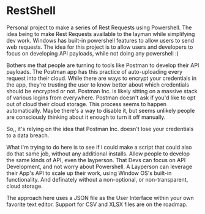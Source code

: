 # RestShell
Personal project to make a series of Rest Requests using Powershell. 
The idea being to make Rest Requests available to the layman while simplifying dev work.
Windows has built-in powershell features to allow users to send web requests.
The idea for this project is to allow users and developers to focus on developing API payloads, while not doing any powershell :)

Bothers me that people are turning to tools like Postman to develop their API payloads. 
The Postman app has this practice of auto-uploading every request into their cloud. 
While there are ways to encrypt your credentials in the app, they're trusting the user to know better about which credentials should be encrypted or not. 
Postman Inc. is likely sitting on a massive stack of various logins from everywhere.
Postman doesn't ask if you'd like to opt out of cloud their cloud storage.
This process seems to happen automatically. Maybe there's a way to disable it, but seems unlikely people are consciously thinking about it enough to turn it off manually. 

So,, it's relying on the idea that Postman Inc. doesn't lose your credentials to a data breach. 

What i'm trying to do here is to see if i could make a script that could also do that same job, without any additional installs. 
Allow people to develop the same kinds of API, even the layperson. 
That Devs can focus on API Development, and not worry about Powershell. 
A Layperson can leverage their App's API to scale up their work, using Window OS's built-in functionality.
And definately without a non-optional, or non-transparent, cloud storage. 

The approach here uses a JSON file as the User Interface within your own favorite text editor.
Support for CSV and XLSX files are on the roadmap.

